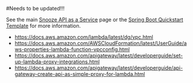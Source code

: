 #Needs to be updated!!!

See the main [Snooze API as a Service](https://github.com/RocketPartners/rckt_snooze) page or the [Spring Boot Quickstart Template](https://github.com/RocketPartners/rckt_snooze_spring) for more information.

 * https://docs.aws.amazon.com/lambda/latest/dg/vpc.html
 * https://docs.aws.amazon.com/AWSCloudFormation/latest/UserGuide/aws-properties-lambda-function-vpcconfig.html
 * https://docs.aws.amazon.com/apigateway/latest/developerguide/set-up-lambda-proxy-integrations.html
 * https://docs.aws.amazon.com/apigateway/latest/developerguide/api-gateway-create-api-as-simple-proxy-for-lambda.html